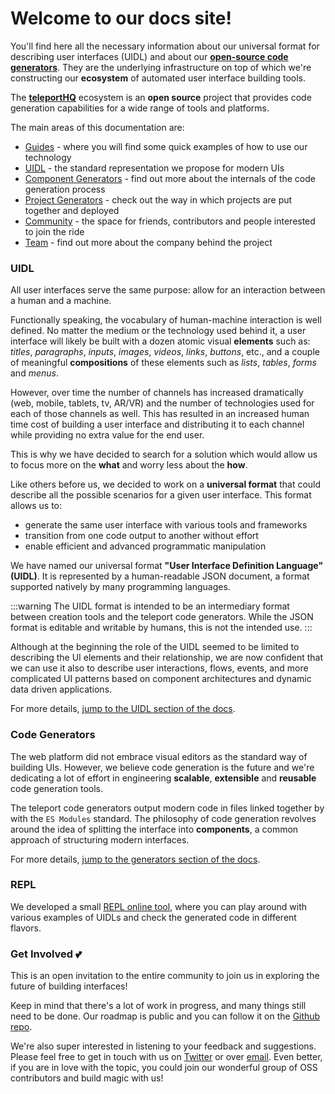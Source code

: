 # Welcome to our docs site!

You'll find here all the necessary information about our universal format for describing user interfaces (UIDL) and about our [**open-source code generators**](https://github.com/teleporthq/teleport-code-generators). They are the underlying infrastructure on top of which we're constructing our **ecosystem** of automated user interface building tools.

The [**teleportHQ**](https://teleporthq.io/) ecosystem is an **open source** project that provides code generation capabilities for a wide range of tools and platforms.

The main areas of this documentation are:
* [Guides](/guides/getting-started.html) - where you will find some quick examples of how to use our technology
* [UIDL](/uidl/) - the standard representation we propose for modern UIs
* [Component Generators](/component-generators/) - find out more about the internals of the code generation process
* [Project Generators](/project-generators/) - check out the way in which projects are put together and deployed
* [Community](/community/) - the space for friends, contributors and people interested to join the ride
* [Team](/team/) - find out more about the company behind the project

### UIDL

All user interfaces serve the same purpose: allow for an interaction between a human and a machine.

Functionally speaking, the vocabulary of human-machine interaction is well defined. No matter the medium or the technology used behind it, a user interface will likely be built with a dozen atomic visual **elements** such as: _titles_, _paragraphs_, _inputs_, _images_, _videos_, _links_, _buttons_, etc., and a couple of meaningful **compositions** of these elements such as _lists_, _tables_, _forms_ and _menus_.

However, over time the number of channels has increased dramatically (web, mobile, tablets, tv, AR/VR) and the number of technologies used for each of those channels as well. This has resulted in an increased human time cost of building a user interface and distributing it to each channel while providing no extra value for the end user.

This is why we have decided to search for a solution which would allow us to focus more on the **what** and worry less about the **how**.

Like others before us, we decided to work on a **universal format** that could describe all the possible scenarios for a given user interface. This format allows us to:

- generate the same user interface with various tools and frameworks
- transition from one code output to another without effort
- enable efficient and advanced programmatic manipulation

We have named our universal format **"User Interface Definition Language" (UIDL)**. It is represented by a human-readable JSON document, a format supported natively by many programming languages.

:::warning
The UIDL format is intended to be an intermediary format between creation tools and the teleport code generators. While the JSON format is editable and writable by humans, this is not the intended use.
:::

Although at the beginning the role of the UIDL seemed to be limited to describing the UI elements and their relationship, we are now confident that we can use it also to describe user interactions, flows, events, and more complicated UI patterns based on component architectures and dynamic data driven applications.

For more details, [jump to the UIDL section of the docs](/uidl/strucure.html).

### Code Generators

The web platform did not embrace visual editors as the standard way of building UIs. However, we believe code generation is the future and we're dedicating a lot of effort in engineering **scalable**, **extensible** and **reusable** code generation tools.

The teleport code generators output modern code in files linked together by with the `ES Modules` standard. The philosophy of code generation revolves around the idea of splitting the interface into **components**, a common approach of structuring modern interfaces.

For more details, [jump to the generators section of the docs](/component-generators/).

### REPL

We developed a small [REPL online tool](https://repl.teleporthq.io/), where you can play around with various examples of UIDLs and check the generated code in different flavors.

### Get Involved 💕

This is an open invitation to the entire community to join us in exploring the future of building interfaces!

Keep in mind that there's a lot of work in progress, and many things still need to be done. Our roadmap is public and you can follow it on the [Github repo](https://github.com/teleporthq/teleport-code-generators/issues).

We're also super interested in listening to your feedback and suggestions. Please feel free to get in touch with us on [Twitter](https://twitter.com/teleporthqio) or over [email](mailto:hello@teleporthq.io). Even better, if you are in love with the topic, you could join our wonderful group of OSS contributors and build magic with us!
